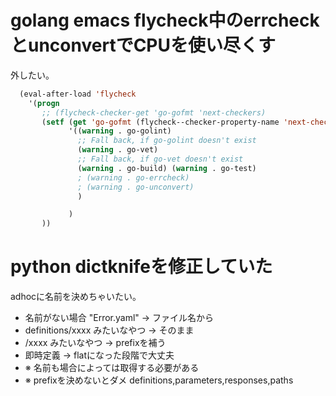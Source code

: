# golang emacs flycheck中のerrcheckとunconvertでCPUを使い尽くす

外したい。

```lisp
  (eval-after-load 'flycheck
    '(progn
       ;; (flycheck-checker-get 'go-gofmt 'next-checkers)
       (setf (get 'go-gofmt (flycheck--checker-property-name 'next-checkers))
             '((warning . go-golint)
               ;; Fall back, if go-golint doesn't exist
               (warning . go-vet)
               ;; Fall back, if go-vet doesn't exist
               (warning . go-build) (warning . go-test)
               ; (warning . go-errcheck)
               ; (warning . go-unconvert)
               )

             )
       ))
```

# python dictknifeを修正していた

adhocに名前を決めちゃいたい。

- 名前がない場合 "Error.yaml" -> ファイル名から
- definitions/xxxx みたいなやつ -> そのまま
- /xxxx みたいなやつ -> prefixを補う
- 即時定義 -> flatになった段階で大丈夫
- ※ 名前も場合によっては取得する必要がある
- ※ prefixを決めないとダメ definitions,parameters,responses,paths

